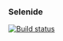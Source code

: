 ### Selenide
[![Build status](https://ci.appveyor.com/api/projects/status/tgstguk5y60rn35q?svg=true)](https://ci.appveyor.com/project/Irina51479/selenide)
